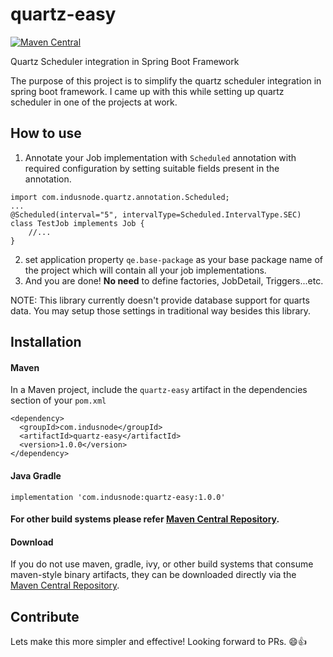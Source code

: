 # quartz-easy
[![Maven Central](https://maven-badges.herokuapp.com/maven-central/com.indusnode/quartz-easy/badge.svg)](https://maven-badges.herokuapp.com/maven-central/com.indusnode/quartz-easy)

Quartz Scheduler integration in Spring Boot Framework

The purpose of this project is to simplify the quartz scheduler integration in spring boot framework. I came up with this while setting up quartz scheduler in one of the projects at work.

## How to use
1. Annotate your Job implementation with `Scheduled` annotation with required configuration by setting suitable fields present in the annotation.
```
import com.indusnode.quartz.annotation.Scheduled;
...
@Scheduled(interval="5", intervalType=Scheduled.IntervalType.SEC)
class TestJob implements Job {
    //...
}
```
2. set application property `qe.base-package` as your base package name of the project which will contain all your job implementations.
3. And you are done! **No need** to define factories, JobDetail, Triggers...etc.

NOTE: This library currently doesn't provide database support for quarts data. You may setup those settings in traditional way besides this library.

## Installation
#### Maven
In a Maven project, include the `quartz-easy` artifact in the dependencies section of your `pom.xml`
```
<dependency>
  <groupId>com.indusnode</groupId>
  <artifactId>quartz-easy</artifactId>
  <version>1.0.0</version>
</dependency>
```

#### Java Gradle
```
implementation 'com.indusnode:quartz-easy:1.0.0'
```

#### For other build systems please refer [Maven Central Repository](https://search.maven.org/artifact/com.indusnode/quartz-easy/1.0.0/jar).

#### Download
If you do not use maven, gradle, ivy, or other build systems that consume
maven-style binary artifacts, they can be downloaded directly via the
[Maven Central Repository](https://search.maven.org/artifact/com.indusnode/quartz-easy/1.0.0/jar).

## Contribute
Lets make this more simpler and effective! Looking forward to PRs. :smile::+1:
